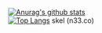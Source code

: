 [![Anurag's github stats](https://github-readme-stats.vercel.app/api?username=veronica-elinor&theme=gruvbox)](https://github.com/veronica-elinor/github-readme-stats)  
[![Top Langs](https://github-readme-stats.vercel.app/api/top-langs/?username=veronica-elinor&layout=compact&theme=gruvbox)](https://github.com/veronica-elinor/github-readme-stats)
		skel (n33.co)
